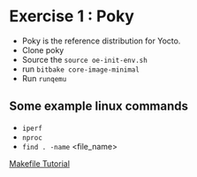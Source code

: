 # Exercise 1 : Poky

* Poky is the reference distribution for Yocto.
* Clone poky
* Source the `source oe-init-env.sh`
* run `bitbake core-image-minimal`
* Run `runqemu` 


## Some example linux commands
* `iperf`
* `nproc`
* `find . -name` <file_name>



[Makefile Tutorial](https://makefiletutorial.com/)
